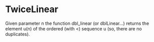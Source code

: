# TwiceLinear
Given parameter n the function dbl_linear (or dblLinear...) returns the element u(n) of the ordered (with &lt;) sequence u (so, there are no duplicates).
